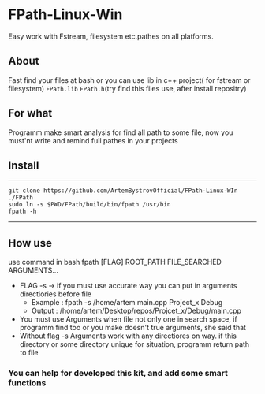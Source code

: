 # FPath-Linux-Win
Easy work with Fstream, filesystem etc.pathes on all platforms.

## About
Fast find your files at bash or you can use lib in c++ project( for fstream or filesystem)
`FPath.lib` `FPath.h`(try find this files use, after install repositry) 

## For what
Programm make smart analysis for find all path to some file, now you must'nt write and remind full pathes in your projects

## Install
_________

```console
git clone https://github.com/ArtemBystrovOfficial/FPath-Linux-WIn ./FPath
sudo ln -s $PWD/FPath/build/bin/fpath /usr/bin
fpath -h
```
_________
## How use
use command in bash
fpath [FLAG] ROOT_PATH FILE_SEARCHED ARGUMENTS...
- FLAG -s -> if you must use accurate way you can put in arguments directiories before file 
  - Example : fpath -s /home/artem main.cpp Project_x Debug 
  - Output  : /home/artem/Desktop/repos/Projcet_x/Debug/main.cpp
- You must use Arguments when file not only one in search space, if programm find too or you make doesn't true arguments, she said that
- Without flag -s Arguments work with any directiores on way. if this directory or some directory unique for situation, programm return path to file

### You can help for developed this kit, and add some smart functions
